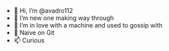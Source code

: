 - 👋 Hi, I’m @avadro112
- 👀 I’m new one making way through 
- 🌱 I’m in love with a machine and used to gossip with
- 💞️ Naive on Git
- 📫 Curious

<!---
avadro112/avadro112 is a ✨ special ✨ repository because its `README.md` (this file) appears on your GitHub profile.
You can click the Preview link to take a look at your changes.
--->
